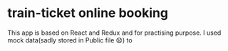 # train-ticket online booking
This app is based on React and Redux and for practising purpose. I used mock data(sadly stored in Public file :anguished:) to 
